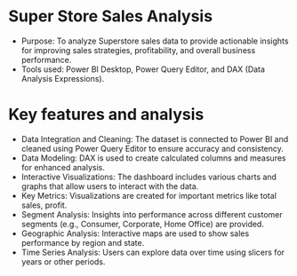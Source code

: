 # Super Store Sales Analysis 

- Purpose: To analyze Superstore sales data to provide actionable insights for improving sales strategies, profitability, and overall business performance. 
- Tools used: Power BI Desktop, Power Query Editor, and DAX (Data Analysis Expressions).

# Key features and analysis
- Data Integration and Cleaning: The dataset is connected to Power BI and cleaned using Power Query Editor to ensure accuracy and consistency. 
- Data Modeling: DAX is used to create calculated columns and measures for enhanced analysis. 
- Interactive Visualizations: The dashboard includes various charts and graphs that allow users to interact with the data. 
- Key Metrics: Visualizations are created for important metrics like total sales, profit. 
- Segment Analysis: Insights into performance across different customer segments (e.g., Consumer, Corporate, Home Office) are provided. 
- Geographic Analysis: Interactive maps are used to show sales performance by region and state. 
- Time Series Analysis: Users can explore data over time using slicers for years or other periods. 
